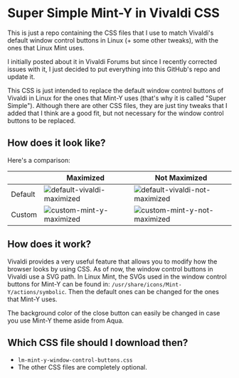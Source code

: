 # Super Simple Mint-Y in Vivaldi CSS

This is just a repo containing the CSS files that I use to match Vivaldi's default window control buttons in Linux (+ some other tweaks), with the ones that Linux Mint uses.

I initially posted about it in Vivaldi Forums but since I recently corrected issues with it, I just decided to put everything into this GitHub's repo and update it.

This CSS is just intended to replace the default window control buttons of Vivaldi in Linux for the ones that Mint-Y uses (that's why it is called "Super Simple"). Although there are other CSS files, they are just tiny tweaks that I added that I think are a good fit, but not necessary for the window control buttons to be replaced.

## How does it look like?

Here's a comparison:

|       |Maximized                   |Not Maximized                   |
|-------|----------------------------|--------------------------------|
|Default|![default-vivaldi-maximized]|![default-vivaldi-not-maximized]|
|Custom |![custom-mint-y-maximized]  |![custom-mint-y-not-maximized]  |

[custom-mint-y-maximized]: https://github.com/octo-catto/super-simple-mint-y-vivaldi-css/blob/main/sample_screenshots/custom-mint-y-maximized.png
[custom-mint-y-not-maximized]: https://github.com/octo-catto/super-simple-mint-y-vivaldi-css/blob/main/sample_screenshots/custom-mint-y-not-maximized.png
[default-vivaldi-maximized]: https://github.com/octo-catto/super-simple-mint-y-vivaldi-css/blob/main/sample_screenshots/default-vivaldi-maximized.png
[default-vivaldi-not-maximized]: https://github.com/octo-catto/super-simple-mint-y-vivaldi-css/blob/main/sample_screenshots/default-vivaldi-not-maximized.png

## How does it work?

Vivaldi provides a very useful feature that allows you to modify how the browser looks by using CSS. As of now, the window control buttons in Vivaldi use a SVG path. In Linux Mint, the SVGs used in the window control buttons for Mint-Y can be found in: ```/usr/share/icons/Mint-Y/actions/symbolic```. Then the default ones can be changed for the ones that Mint-Y uses. 

The background color of the close button can easily be changed in case you use Mint-Y theme aside from Aqua.

## Which CSS file should I download then?

* ```lm-mint-y-window-control-buttons.css```
* The other CSS files are completely optional.

